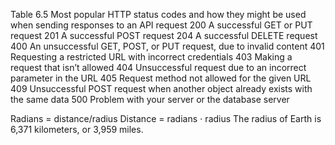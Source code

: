 Table 6.5 Most popular HTTP status codes and how they might be used when sending responses to an API request
200 A successful GET or PUT request
201 A successful POST request
204 A successful DELETE request
400 An unsuccessful GET, POST, or PUT request, due to invalid content
401 Requesting a restricted URL with incorrect credentials
403 Making a request that isn’t allowed
404 Unsuccessful request due to an incorrect parameter in the URL
405 Request method not allowed for the given URL
409 Unsuccessful POST request when another object already exists with the same data
500 Problem with your server or the database server

Radians = distance/radius
Distance = radians ⋅ radius
The radius of Earth is 6,371 kilometers, or 3,959 miles.
